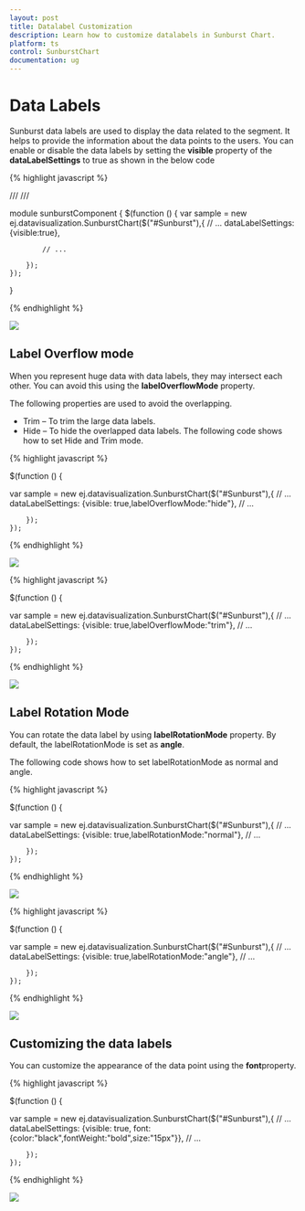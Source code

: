 ```yaml
---
layout: post
title: Datalabel Customization
description: Learn how to customize datalabels in Sunburst Chart.
platform: ts
control: SunburstChart
documentation: ug
---
```


# Data Labels 

Sunburst data labels are used to display the data related to the segment. It helps to provide the information about the data points to the users.
You can enable or disable the data labels by setting the **visible** property of the **dataLabelSettings** to true as shown in the below code

{% highlight javascript %}

/// <reference path="tsfiles/jquery.d.ts" />
/// <reference path="tsfiles/ej.web.all.d.ts" />

module  sunburstComponent {
    $(function () {
        var sample = new ej.datavisualization.SunburstChart($("#Sunburst"),{
            // ...
         dataLabelSettings:{visible:true},	

            // ...

        });
    });
}

 {% endhighlight %}

![](DataLabel_images/DataLabel_img1.png)

## Label Overflow mode

When you represent huge data with data labels, they may intersect each other. You can avoid this using the **labelOverflowMode** property.

The following properties are used to avoid the overlapping.
*	Trim – To trim the large data labels.
*	Hide – To hide the overlapped data labels.
The following code shows how to set Hide and Trim mode.

{% highlight javascript %}

 $(function () {
   
var sample = new ej.datavisualization.SunburstChart($("#Sunburst"),{
            // ...
	dataLabelSettings: {visible: true,labelOverflowMode:"hide"},
            // ...

        });
    });

 {% endhighlight %}

![](DataLabel_images/DataLabel_img2.png) 

{% highlight javascript %}


 $(function () {

var sample = new ej.datavisualization.SunburstChart($("#Sunburst"),{
            // ...
	dataLabelSettings: {visible: true,labelOverflowMode:"trim"},
            // ...

        });
    });

 {% endhighlight %}

![](DataLabel_images/DataLabel_img3.png)

## Label Rotation Mode
You can rotate the data label by using **labelRotationMode** property. By default, the labelRotationMode is set as **angle**. 

The following code shows how to set labelRotationMode as normal and angle.

{% highlight javascript %}

 $(function () {

var sample = new ej.datavisualization.SunburstChart($("#Sunburst"),{
            // ...
	dataLabelSettings: {visible: true,labelRotationMode:"normal"},
            // ...

        });
    });


 {% endhighlight %}

![](DataLabel_images/DataLabel_img4.png)

{% highlight javascript %}

 $(function () {

var sample = new ej.datavisualization.SunburstChart($("#Sunburst"),{
            // ...
	          dataLabelSettings: {visible: true,labelRotationMode:"angle"},
            // ...

        });
    });

{% endhighlight %}

![](DataLabel_images/DataLabel_img5.png)
 
## Customizing the data labels
You can customize the appearance of the data point using the **font**property.


{% highlight javascript %}

$(function () {

var sample = new ej.datavisualization.SunburstChart($("#Sunburst"),{
            // ...
	dataLabelSettings: {visible: true, font: {color:"black",fontWeight:"bold",size:"15px"}},
            // ...

        });
    });

{% endhighlight %}

![](DataLabel_images/DataLabel_img6.png)

